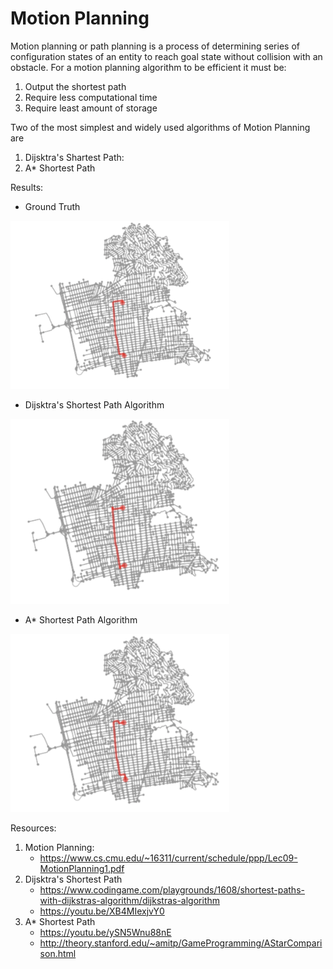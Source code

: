 # Motion Planning

Motion planning or path planning is a process of determining series of configuration states of an entity to reach goal state without collision with an obstacle. For a motion planning algorithm to be efficient it must be:
1. Output the shortest path
2. Require less computational time
3. Require least amount of storage

Two of the most simplest and widely used algorithms of Motion Planning are 
1) Dijsktra's Shartest Path: 
2) A* Shortest Path


Results:

* Ground Truth 
<img src="https://github.com/yagdev99/MotionPlanning/blob/main/img/gt.png" width="350">

* Dijsktra's Shortest Path Algorithm 
<img src="https://github.com/yagdev99/MotionPlanning/blob/main/img/dijsktras-result.png" width="350" >

* A* Shortest Path Algorithm 
<img src="https://github.com/yagdev99/MotionPlanning/blob/main/img/a-star-result.png" width="350">

Resources:
1) Motion Planning: 
    * https://www.cs.cmu.edu/~16311/current/schedule/ppp/Lec09-MotionPlanning1.pdf
2) Dijsktra's Shortest Path
    * https://www.codingame.com/playgrounds/1608/shortest-paths-with-dijkstras-algorithm/dijkstras-algorithm
    * https://youtu.be/XB4MIexjvY0
3) A* Shortest Path
    * https://youtu.be/ySN5Wnu88nE
    * http://theory.stanford.edu/~amitp/GameProgramming/AStarComparison.html
